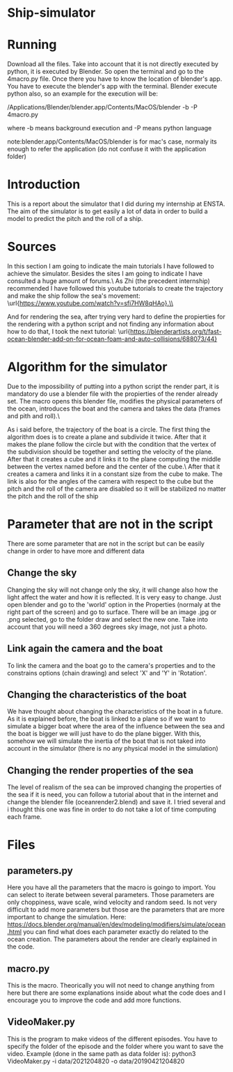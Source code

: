 # Ship-simulator
# Running
Download all the files. Take into account that it is not directly executed by python, it is executed by Blender. So open the terminal and go to the 4macro.py file. Once there you have to know the location of blender's app. You have to execute the blender's app with the terminal. Blender execute python also, so an example for the execution will be:

/Applications/Blender/blender.app/Contents/MacOS/blender -b -P 4macro.py

where -b means background execution and -P means python language

note:blender.app/Contents/MacOS/blender is for mac's case, normaly its enough to refer the application (do not confuse it with the application folder)
# Introduction
This is a report about the simulator that I did during my internship at ENSTA. The aim of the simulator is to get easily a lot of data in order to build a model to predict the pitch and the roll of a ship.

# Sources
In this section I am going to indicate the main tutorials I have followed to achieve the simulator. Besides the sites I am going to indicate I have consulted a huge amount of forums.\\
As Zhi (the precedent internship) recommended I have followed this youtube tutorials to create the trajectory and make the ship follow the sea's movement: \url{https://www.youtube.com/watch?v=sfi7HW8qHAo}.\\

And for rendering the sea, after trying very hard to define the propierties for the rendering with a python script and not finding any information about how to do that, I took the next tutorial: \url{https://blenderartists.org/t/fast-ocean-blender-add-on-for-ocean-foam-and-auto-collisions/688073/44} 
# Algorithm for the simulator
Due to the impossibility of putting into a python script the render part, it is mandatory do use a blender file with the propierties of the render already set. The macro opens this blender file, modifies the physical parameters of the ocean, introduces the boat and the camera and takes the data (frames and pith and roll).\\

As i said before, the trajectory of the boat is a circle. The first thing the algorithm does is to create a plane and subdivide it twice. After that it makes the plane follow the circle but with the condition that the vertex of the subdivision should be together and setting the velocity of the plane. After that it creates a cube and it links it to the plane computing the middle between the vertex named before and the center of the cube.\\
After that it creates a camera and links it in a constant size from the cube to make. The link is also for the angles of the camera with respect to the cube but the pitch and the roll of the camera are disabled so it will be stabilized no matter the pitch and the roll of the ship

# Parameter that are not in the script
There are some parameter that are not in the script but can be easily change in order to have more and different data
## Change the sky
Changing the sky will not change only the sky, it will change also how the light affect the water and how it is reflected. It is very easy to change. Just open blender and go to the 'world' option in the Properties (normaly at the right part of the screen) and go to surface. There will be an image .jpg or .png selected, go to the folder draw and select the new one. Take into account that you will need a 360 degrees sky image, not just a photo.
## Link again the camera and the boat
To link the camera and the boat go to the camera's properties and to the constrains options (chain drawing) and select 'X' and 'Y' in 'Rotation'.
## Changing the characteristics of the boat
We have thought about changing the characteristics of the boat in a future. As it is explained before, the boat is linked to a plane so if we want to simulate a bigger boat where the area of the influence between the sea and the boat is bigger we will just have to do the plane bigger. With this, somehow we will simulate the inertia of the boat that is not taked into account in the simulator (there is no any physical model in the simulation)
## Changing the render properties of the sea
The level of realism of the sea can be improved changing the properties of the sea if it is need, you can follow a tutorial about that in the internet and change the blender file (oceanrender2.blend) and save it. I tried several and i thought this one was fine in order to do not take a lot of time computing each frame.

# Files
## parameters.py
Here you have all the parameters that the macro is goingo to import. You can select to iterate between several parameters. Those parameters are only choppiness, wave scale, wind velocity and random seed. Is not very difficult to add more parameters but those are the parameters that are more important to change the simulation. Here: https://docs.blender.org/manual/en/dev/modeling/modifiers/simulate/ocean.html you can find what does each parameter exactly do related to the ocean creation. The parameters about the render are clearly explained in the code.

## macro.py
This is the macro. Theorically you will not need to change anything from here but there are some explanations inside about what the code does and I encourage you to improve the code and add more functions.

## VideoMaker.py
This is the program to make videos of the different episodes. You have to specify the folder of the episode and the folder where you want to save the video.
Example (done in the same path as data folder is):
python3 VideoMaker.py -i data/2021204820 -o data/20190421204820
